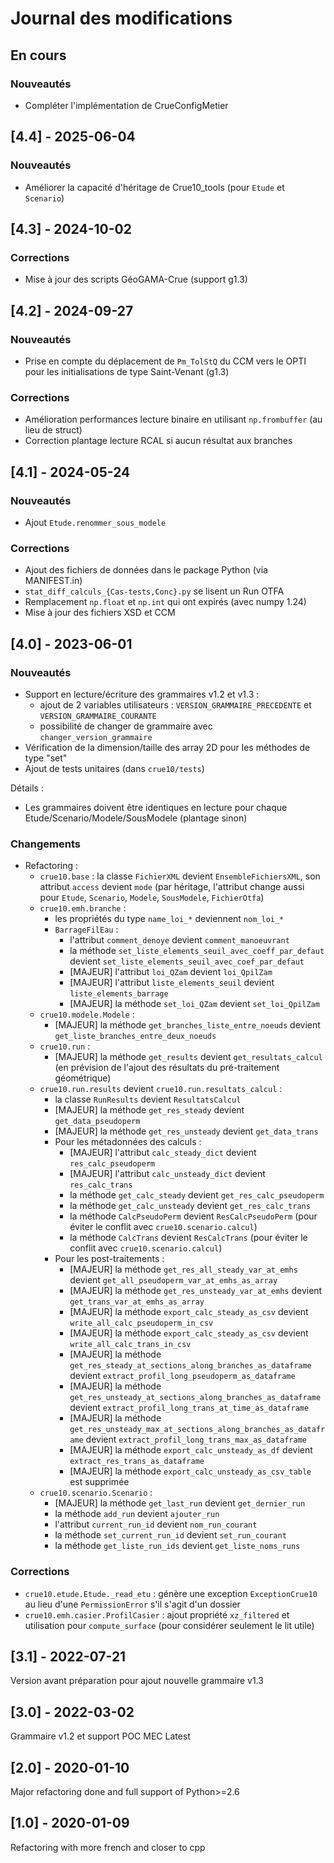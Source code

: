 Journal des modifications
=========================


## En cours
### Nouveautés
- Compléter l'implémentation de CrueConfigMetier


## [4.4] - 2025-06-04
### Nouveautés
- Améliorer la capacité d'héritage de Crue10_tools (pour `Etude` et `Scenario`)


## [4.3] - 2024-10-02
### Corrections
- Mise à jour des scripts GéoGAMA-Crue (support g1.3)


## [4.2] - 2024-09-27
### Nouveautés
- Prise en compte du déplacement de `Pm_TolStQ` du CCM vers le OPTI pour les initialisations de type Saint-Venant (g1.3)

### Corrections
- Amélioration performances lecture binaire en utilisant `np.frombuffer` (au lieu de struct)
- Correction plantage lecture RCAL si aucun résultat aux branches


## [4.1] - 2024-05-24

### Nouveautés
- Ajout `Etude.renommer_sous_modele`

### Corrections
- Ajout des fichiers de données dans le package Python (via MANIFEST.in)
- `stat_diff_calculs_{Cas-tests,Conc}.py` se lisent un Run OTFA
- Remplacement `np.float` et `np.int` qui ont expirés (avec numpy 1.24)
- Mise à jour des fichiers XSD et CCM


## [4.0] - 2023-06-01

### Nouveautés
- Support en lecture/écriture des grammaires v1.2 et v1.3 :
    * ajout de 2 variables utilisateurs : `VERSION_GRAMMAIRE_PRECEDENTE` et `VERSION_GRAMMAIRE_COURANTE`
    * possibilité de changer de grammaire avec `changer_version_grammaire`
- Vérification de la dimension/taille des array 2D pour les méthodes de type "set"
- Ajout de tests unitaires (dans `crue10/tests`)

Détails :
* Les grammaires doivent être identiques en lecture pour chaque Etude/Scenario/Modele/SousModele (plantage sinon)

### Changements
- Refactoring :
    * `crue10.base` : la classe `FichierXML` devient `EnsembleFichiersXML`, son attribut `access` devient `mode`
        (par héritage, l'attribut change aussi pour `Etude`, `Scenario`, `Modele`, `SousModele`, `FichierOtfa`)
    * `crue10.emh.branche` :
        * les propriétés du type `name_loi_*` deviennent `nom_loi_*`
        * `BarrageFilEau` :
            * l'attribut `comment_denoye` devient `comment_manoeuvrant`
            * la méthode `set_liste_elements_seuil_avec_coeff_par_defaut` devient `set_liste_elements_seuil_avec_coef_par_defaut`
            * [MAJEUR] l'attribut `loi_QZam` devient `loi_QpilZam`
            * [MAJEUR] l'attribut `liste_elements_seuil` devient `liste_elements_barrage`
            * [MAJEUR] la méthode `set_loi_QZam` devient `set_loi_QpilZam`
    * `crue10.modele.Modele` :
        * [MAJEUR] la méthode `get_branches_liste_entre_noeuds` devient `get_liste_branches_entre_deux_noeuds`
    * `crue10.run` :
        * [MAJEUR] la méthode `get_results` devient `get_resultats_calcul` (en prévision de l'ajout des résultats du pré-traitement géométrique)
    * `crue10.run.results` devient `crue10.run.resultats_calcul` :
        * la classe `RunResults` devient `ResultatsCalcul`
        * [MAJEUR] la méthode `get_res_steady` devient `get_data_pseudoperm`
        * [MAJEUR] la méthode `get_res_unsteady` devient `get_data_trans`
        * Pour les métadonnées des calculs :
            * [MAJEUR] l'attribut `calc_steady_dict` devient `res_calc_pseudoperm`
            * [MAJEUR] l'attribut `calc_unsteady_dict` devient `res_calc_trans`
            * la méthode `get_calc_steady` devient `get_res_calc_pseudoperm`
            * la méthode `get_calc_unsteady` devient `get_res_calc_trans`
            * la méthode `CalcPseudoPerm` devient `ResCalcPseudoPerm` (pour éviter le conflit avec `crue10.scenario.calcul`)
            * la méthode `CalcTrans` devient `ResCalcTrans` (pour éviter le conflit avec `crue10.scenario.calcul`)
        * Pour les post-traitements : 
            * [MAJEUR] la méthode `get_res_all_steady_var_at_emhs` devient `get_all_pseudoperm_var_at_emhs_as_array`
            * [MAJEUR] la méthode `get_res_unsteady_var_at_emhs` devient `get_trans_var_at_emhs_as_array`
            * [MAJEUR] la méthode `export_calc_steady_as_csv` devient `write_all_calc_pseudoperm_in_csv`
            * [MAJEUR] la méthode `export_calc_steady_as_csv` devient `write_all_calc_trans_in_csv`
            * [MAJEUR] la méthode `get_res_steady_at_sections_along_branches_as_dataframe` devient `extract_profil_long_pseudoperm_as_dataframe`
            * [MAJEUR] la méthode `get_res_unsteady_at_sections_along_branches_as_dataframe` devient `extract_profil_long_trans_at_time_as_dataframe`
            * [MAJEUR] la méthode `get_res_unsteady_max_at_sections_along_branches_as_dataframe` devient `extract_profil_long_trans_max_as_dataframe`
            * [MAJEUR] la méthode `export_calc_unsteady_as_df` devient `extract_res_trans_as_dataframe`
            * [MAJEUR] la méthode `export_calc_unsteady_as_csv_table` est supprimée
    * `crue10.scenario.Scenario` :
        * [MAJEUR] la méthode `get_last_run` devient `get_dernier_run`
        * la méthode `add_run` devient `ajouter_run`
        * l'attribut `current_run_id` devient `nom_run_courant`
        * la méthode `set_current_run_id` devient `set_run_courant`
        * la méthode `get_liste_run_ids` devient `get_liste_noms_runs`

### Corrections
- `crue10.etude.Etude._read_etu` : génère une exception `ExceptionCrue10` au lieu d'une `PermissionError`
    s'il s'agit d'un dossier
- `crue10.emh.casier.ProfilCasier` : ajout propriété `xz_filtered` et utilisation pour `compute_surface`
    (pour considérer seulement le lit utile)

## [3.1] - 2022-07-21
Version avant préparation pour ajout nouvelle grammaire v1.3

## [3.0] - 2022-03-02
Grammaire v1.2 et support POC MEC Latest

## [2.0] - 2020-01-10
Major refactoring done and full support of Python>=2.6

## [1.0] - 2020-01-09
Refactoring with more french and closer to cpp
